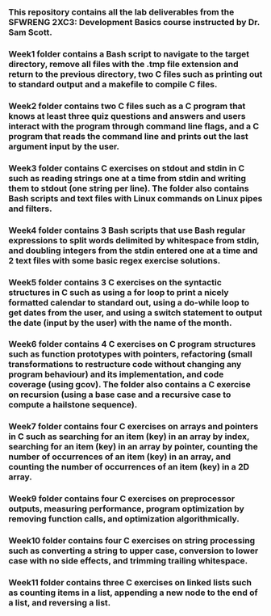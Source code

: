 ### This repository contains all the lab deliverables from the SFWRENG 2XC3: Development Basics course instructed by Dr. Sam Scott. 

### Week1 folder contains a Bash script to navigate to the target directory, remove all files with the .tmp file extension and return to the previous directory, two C files such as printing out to standard output and a makefile to compile C files.

### Week2 folder contains two C files such as a C program that knows at least three quiz questions and answers and users interact with the program through command line flags, and a C program that reads the command line and prints out the last argument input by the user.

### Week3 folder contains C exercises on stdout and stdin in C such as reading strings one at a time from stdin and writing them to stdout (one string per line). The folder also contains Bash scripts and text files with Linux commands on Linux pipes and filters.

### Week4 folder contains 3 Bash scripts that use Bash regular expressions to split words delimited by whitespace from stdin, and doubling integers from the stdin entered one at a time and 2 text files with some basic regex exercise solutions.

### Week5 folder contains 3 C exercises on the syntactic structures in C such as using a for loop to print a nicely formatted calendar to standard out, using a do-while loop to get dates from the user, and using a switch statement to output the date (input by the user) with the name of the month.

### Week6 folder contains 4 C exercises on C program structures such as function prototypes with pointers, refactoring (small transformations to restructure code without changing any program behaviour) and its implementation, and code coverage (using gcov). The folder also contains a C exercise on recursion (using a base case and a recursive case to compute a hailstone sequence).

### Week7 folder contains four C exercises on arrays and pointers in C such as searching for an item (key) in an array by index, searching for an item (key) in an array by pointer, counting the number of occurrences of an item (key) in an array, and counting the number of occurrences of an item (key) in a 2D array.

### Week9 folder contains four C exercises on preprocessor outputs, measuring performance, program optimization by removing function calls, and optimization algorithmically.

### Week10 folder contains four C exercises on string processing such as converting a string to upper case, conversion to lower case with no side effects, and trimming trailing whitespace.

### Week11 folder contains three C exercises on linked lists such as counting items in a list, appending a new node to the end of a list, and reversing a list.

